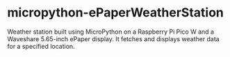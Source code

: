 # micropython-ePaperWeatherStation
Weather station built using MicroPython on a Raspberry Pi Pico W and a Waveshare 5.65-inch ePaper display. It fetches and displays weather data for a specified location.
